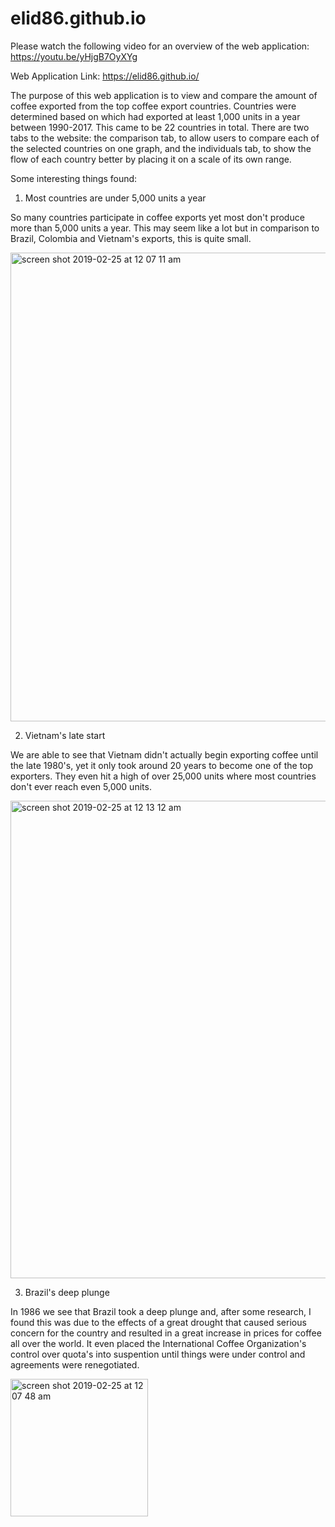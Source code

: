 # elid86.github.io
Please watch the following video for an overview of the web application: 
https://youtu.be/yHjgB7OyXYg

Web Application Link:
https://elid86.github.io/

The purpose of this web application is to view and compare the amount of coffee exported from the top coffee export countries. Countries were determined based on which had exported at least 1,000 units in a year between 1990-2017. This came to be 22 countries in total. 
There are two tabs to the website: the comparison tab, to allow users to compare each of the selected countries on one graph, and the individuals tab, to show the flow of each country better by placing it on a scale of its own range. 


Some interesting things found:

1. Most countries are under 5,000 units a year

So many countries participate in coffee exports yet most don't produce more than 5,000 units a year. This may seem like a lot but in comparison to Brazil, Colombia and Vietnam's exports, this is quite small. 

<img width="750" alt="screen shot 2019-02-25 at 12 07 11 am" src="https://user-images.githubusercontent.com/45048090/53317875-f945e980-3892-11e9-8ec1-b5c782ce72be.png">

2. Vietnam's late start

We are able to see that Vietnam didn't actually begin exporting coffee until the late 1980's, yet it only took around 20 years to become one of the top exporters. They even hit a high of over 25,000 units where most countries don't ever reach even 5,000 units. 


<img width="764" alt="screen shot 2019-02-25 at 12 13 12 am" src="https://user-images.githubusercontent.com/45048090/53317923-21354d00-3893-11e9-8679-582af09fccec.png">


3. Brazil's deep plunge

In 1986 we see that Brazil took a deep plunge and, after some research, I found this was due to the effects of a great drought that caused serious concern for the country and resulted in a great increase in prices for coffee all over the world. It even placed the International Coffee Organization's control over quota's into suspention until things were under control and agreements were renegotiated. 

<img width="220" alt="screen shot 2019-02-25 at 12 07 48 am" src="https://user-images.githubusercontent.com/45048090/53317929-25616a80-3893-11e9-86aa-8243e292d6dd.png">
